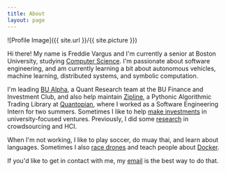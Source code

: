 ```yaml
---
title: About
layout: page
---
```

![Profile Image]({{ site.url }}/{{ site.picture }})

<p>
Hi there! My name is Freddie Vargus and I'm currently a senior at Boston University, studying <a href="http://www.bu.edu/cs/undergraduate/">Computer Science</a>. I'm passionate about software engineering, and am currently learning a bit about autonomous vehicles, machine learning, distributed systems, and symbolic computation.
</p>
<p>
I'm leading <a href="https://github.com/bualpha">BU Alpha</a>, a Quant Research team at the BU Finance and Investment Club, and also help maintain <a href="https://github.com/quantopian/zipline">Zipline</a>, a Pythonic Algorithmic Trading Library at <a href="https://www.quantopian.com">Quantopian</a>, where I worked as a Software Engineering Intern for two summers. Sometimes I like to help <a href="http://contrarycap.com">make investments</a> in university-focused ventures. Previously, I did some <a href="http://hci.stanford.edu/publications/2017/crowdguilds/guilds.pdf">research</a> in crowdsourcing and HCI.
</p>
<p>
When I'm not working, I like to play soccer, do muay thai, and learn about languages. Sometimes I also <a href="http://www.bostondrone.racing/">race drones</a> and teach people about <a href="https://github.com/docker/community/blob/master/Docker%20Education/students/Campus%20Ambassadors-guidelines.md">Docker</a>.
</p>

<p>
If you'd like to get in contact with me, my <a href="mailto:fvargus4@bu.edu">email</a> is the best way to do that.
</p>
